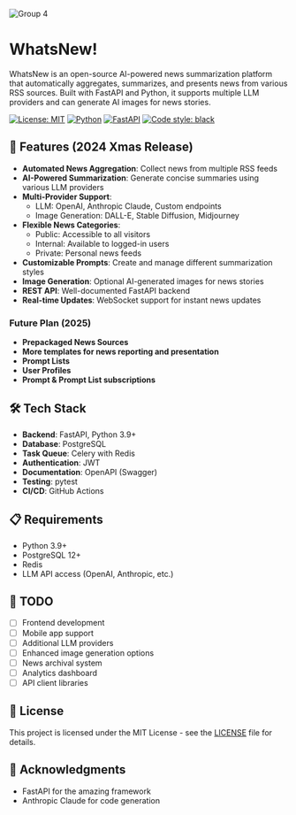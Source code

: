 ![Group 4](https://github.com/user-attachments/assets/7717f308-7867-494f-af51-cdeed965c16c)

# WhatsNew!

WhatsNew is an open-source AI-powered news summarization platform that automatically aggregates, summarizes, and presents news from various RSS sources. Built with FastAPI and Python, it supports multiple LLM providers and can generate AI images for news stories.

[![License: MIT](https://img.shields.io/badge/License-MIT-yellow.svg)](https://opensource.org/licenses/MIT)
[![Python](https://img.shields.io/badge/python-3.9+-blue.svg)](https://www.python.org/downloads/)
[![FastAPI](https://img.shields.io/badge/FastAPI-0.100.0+-00a393.svg)](https://fastapi.tiangolo.com)
[![Code style: black](https://img.shields.io/badge/code%20style-black-000000.svg)](https://github.com/psf/black)

## 🚀 Features (2024 Xmas Release)

- **Automated News Aggregation**: Collect news from multiple RSS feeds
- **AI-Powered Summarization**: Generate concise summaries using various LLM providers
- **Multi-Provider Support**: 
  - LLM: OpenAI, Anthropic Claude, Custom endpoints
  - Image Generation: DALL-E, Stable Diffusion, Midjourney
- **Flexible News Categories**:
  - Public: Accessible to all visitors
  - Internal: Available to logged-in users
  - Private: Personal news feeds
- **Customizable Prompts**: Create and manage different summarization styles
- **Image Generation**: Optional AI-generated images for news stories
- **REST API**: Well-documented FastAPI backend
- **Real-time Updates**: WebSocket support for instant news updates

### Future Plan (2025)
- **Prepackaged News Sources**
- **More templates for news reporting and presentation**
- **Prompt Lists**
- **User Profiles**
- **Prompt & Prompt List subscriptions**

## 🛠 Tech Stack

- **Backend**: FastAPI, Python 3.9+
- **Database**: PostgreSQL
- **Task Queue**: Celery with Redis
- **Authentication**: JWT
- **Documentation**: OpenAPI (Swagger)
- **Testing**: pytest
- **CI/CD**: GitHub Actions

## 📋 Requirements

- Python 3.9+
- PostgreSQL 12+
- Redis
- LLM API access (OpenAI, Anthropic, etc.)


## 📝 TODO

- [ ] Frontend development
- [ ] Mobile app support
- [ ] Additional LLM providers
- [ ] Enhanced image generation options
- [ ] News archival system
- [ ] Analytics dashboard
- [ ] API client libraries

## 📄 License

This project is licensed under the MIT License - see the [LICENSE](LICENSE) file for details.

## 💐 Acknowledgments

- FastAPI for the amazing framework
- Anthropic Claude for code generation



